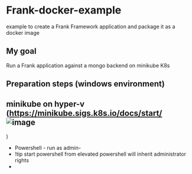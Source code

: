 # Frank-docker-example
example to create a Frank Framework application and package it as a docker image


## My goal 
Run a Frank application against a mongo backend on minikube K8s

## Preparation steps (windows environment)

## minikube on hyper-v (https://minikube.sigs.k8s.io/docs/start/ ![image](https://user-images.githubusercontent.com/3921911/170055302-16b071dd-9f3c-4497-bb1b-871e55bc2162.png)
)
- Powershell - run as admin-
- !tip start powershell from elevated powershell will inherit administrator rights
- 

